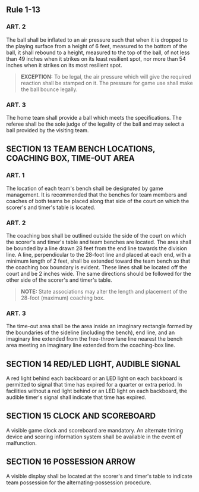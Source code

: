 <!-- Section: Rule 1-13 -->
## Rule 1-13

### ART. 2
The ball shall be inflated to an air pressure such that when it is dropped to the playing surface from a height of 6 feet, measured to the bottom of the ball, it shall rebound to a height, measured to the top of the ball, of not less than 49 inches when it strikes on its least resilient spot, nor more than 54 inches when it strikes on its most resilient spot. 

> **EXCEPTION:** To be legal, the air pressure which will give the required reaction shall be stamped on it. The pressure for game use shall make the ball bounce legally.

### ART. 3
The home team shall provide a ball which meets the specifications. The referee shall be the sole judge of the legality of the ball and may select a ball provided by the visiting team.

<!-- Section: Team Bench Locations, Coaching Box, Time-Out Area -->
## SECTION 13 TEAM BENCH LOCATIONS, COACHING BOX, TIME-OUT AREA

### ART. 1
The location of each team's bench shall be designated by game management. It is recommended that the benches for team members and coaches of both teams be placed along that side of the court on which the scorer's and timer's table is located.

### ART. 2
The coaching box shall be outlined outside the side of the court on which the scorer's and timer's table and team benches are located. The area shall be bounded by a line drawn 28 feet from the end line towards the division line. A line, perpendicular to the 28-foot line and placed at each end, with a minimum length of 2 feet, shall be extended toward the team bench so that the coaching box boundary is evident. These lines shall be located off the court and be 2 inches wide. The same directions should be followed for the other side of the scorer's and timer's table. 

> **NOTE:** State associations may alter the length and placement of the 28-foot (maximum) coaching box.

### ART. 3
The time-out area shall be the area inside an imaginary rectangle formed by the boundaries of the sideline (including the bench), end line, and an imaginary line extended from the free-throw lane line nearest the bench area meeting an imaginary line extended from the coaching-box line.

<!-- Section: Red/LED Light, Audible Signal -->
## SECTION 14 RED/LED LIGHT, AUDIBLE SIGNAL
A red light behind each backboard or an LED light on each backboard is permitted to signal that time has expired for a quarter or extra period. In facilities without a red light behind or an LED light on each backboard, the audible timer's signal shall indicate that time has expired.

<!-- Section: Clock and Scoreboard -->
## SECTION 15 CLOCK AND SCOREBOARD
A visible game clock and scoreboard are mandatory. An alternate timing device and scoring information system shall be available in the event of malfunction.

<!-- Section: Possession Arrow -->
## SECTION 16 POSSESSION ARROW
A visible display shall be located at the scorer's and timer's table to indicate team possession for the alternating-possession procedure.